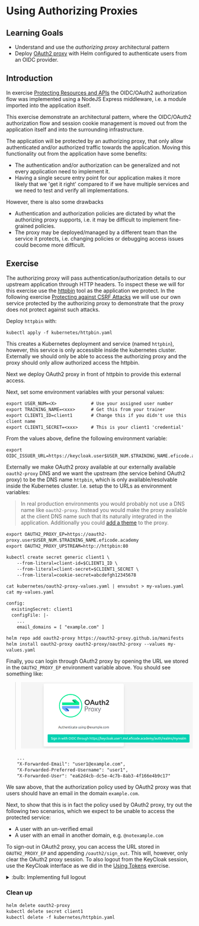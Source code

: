 # Using Authorizing Proxies

## Learning Goals

- Understand and use the *authorizing proxy* architectural pattern
- Deploy [OAuth2 proxy](https://github.com/oauth2-proxy/oauth2-proxy) with Helm configured to authenticate users from an OIDC provider.

## Introduction

In exercise [Protecting Resources and APIs](protecting-apis.md) the
OIDC/OAuth2 authorization flow was implemented using a NodeJS Express
middleware, i.e. a module imported into the application itself.

This exercise demonstrate an architectural pattern, where the
OIDC/OAuth2 authorization flow and session cookie management is moved
out from the application itself and into the surrounding
infrastructure.

The application will be protected by an authorizing proxy, that only
allow authenticated and/or authorized traffic towards the
application. Moving this functionality out from the application have
some benefits:

- The authentication and/or authorization can be generalized and not every application need to implement it.
- Having a single secure entry point for our application makes it more likely that we 'get it right' compared to if we have multiple services and we need to test and verify all implementations.

However, there is also some drawbacks

- Authentication and authorization policies are dictated by what the authorizing proxy supports, i.e. it may be difficult to implement fine-grained policies.
- The proxy may be deployed/managed by a different team than the service it protects, i.e. changing policies or debugging access issues could become more difficult.




## Exercise

The authorizing proxy will pass authentication/authorization details
to our upstream application through HTTP headers. To inspect these we
will for this exercise use the
[httpbin](https://github.com/postmanlabs/httpbin) tool as the
application we protect. In the following exercise [Protecting against
CSRF Attacks](csrf-attacks.md) we will use our own service protected
by the authorizing proxy to demonstrate that the proxy does not
protect against such attacks.

Deploy `httpbin` with:

```console
kubectl apply -f kubernetes/httpbin.yaml
```

This creates a Kubernetes deployment and service (named `httpbin`),
however, this service is only accessible inside the kubernetes
cluster.  Externally we should only be able to access the authorizing
proxy and the proxy should only allow authorized access the httpbin.

Next we deploy OAuth2 proxy in front of httpbin to provide this
external access.

Next, set some environment variables with your personal values:

```console
export USER_NUM=<X>             # Use your assigned user number
export TRAINING_NAME=<xxx>      # Get this from your trainer
export CLIENT1_ID=client1       # Change this if you didn't use this client name
export CLIENT1_SECRET=<xxx>     # This is your client1 'credential'
```

From the values above, define the following environment variable:

```console
export OIDC_ISSUER_URL=https://keycloak.user$USER_NUM.$TRAINING_NAME.eficode.academy/auth/realms/myrealm
```

Externally we make OAuth2 proxy available at our externally
available `oauth2-proxy` DNS and we want the upstream (the service behind
OAuth2 proxy) to be the DNS name `httpbin`, which is only
available/resolvable inside the Kubernetes cluster. I.e. setup the to
URLs as environment variables:

> In real production environments you would probably not use a DNS name like `oauth2-proxy`. Instead you would make the proxy available at the client DNS name such that its naturally integrated in the application. Additionally you could [add a theme](https://github.com/MichaelVL/oauth2-proxy-themed) to the proxy.

```console
export OAUTH2_PROXY_EP=https://oauth2-proxy.user$USER_NUM.$TRAINING_NAME.eficode.academy
export OAUTH2_PROXY_UPSTREAM=http://httpbin:80
```





```
kubectl create secret generic client1 \
    --from-literal=client-id=$CLIENT1_ID \
    --from-literal=client-secret=$CLIENT1_SECRET \
    --from-literal=cookie-secret=abcdefgh12345678
```

```console
cat kubernetes/oauth2-proxy-values.yaml | envsubst > my-values.yaml
cat my-values.yaml
```


```
config:
  existingSecret: client1
  configFile: |-
    ...
    email_domains = [ "example.com" ]
```



```console
helm repo add oauth2-proxy https://oauth2-proxy.github.io/manifests
helm install oauth2-proxy oauth2-proxy/oauth2-proxy --values my-values.yaml
```

Finally, you can login through OAuth2 proxy by opening the URL we
stored in the `OAUTH2_PROXY_EP` environment variable above. You should
see something like:

> ![OAuth2 proxy login screen](images/oauth2-proxy-login.png)





```
    ...
    "X-Forwarded-Email": "user1@example.com",
    "X-Forwarded-Preferred-Username": "user1",
    "X-Forwarded-User": "ea62d4cb-dc5e-4c7b-8ab3-4f166e4b9c17"
```

We saw above, that the authorization policy used by OAuth2 proxy was
that users should have an email in the domain `example.com`.

Next, to show that this is in fact the policy used by OAuth2 proxy,
try out the following two scenarios, which we expect to be unable to
access the protected service:

- A user with an un-verified email
- A user with an email in another domain, e.g. `@notexample.com`

To sign-out in OAuth2 proxy, you can access the URL stored in
`OAUTH2_PROXY_EP` and appending `/oauth2/sign_out`. This will,
however, only clear the OAuth2 proxy session. To also logout from the
KeyCloak session, use the KeyCloak interface as we did in the [Using
Tokens](using-tokens.md) exercise.

<details>
<summary>:bulb: Implementing full logout</summary>
It is possible to logout from both OAuth2 proxy and KeyCloak by appending a redirection URL to the `/auth2/sign_out` URL. See https://oauth2-proxy.github.io/oauth2-proxy/docs/features/endpoints/#sign-out.
</details>




### Clean up

```console
helm delete oauth2-proxy
kubectl delete secret client1
kubectl delete -f kubernetes/httpbin.yaml
```
